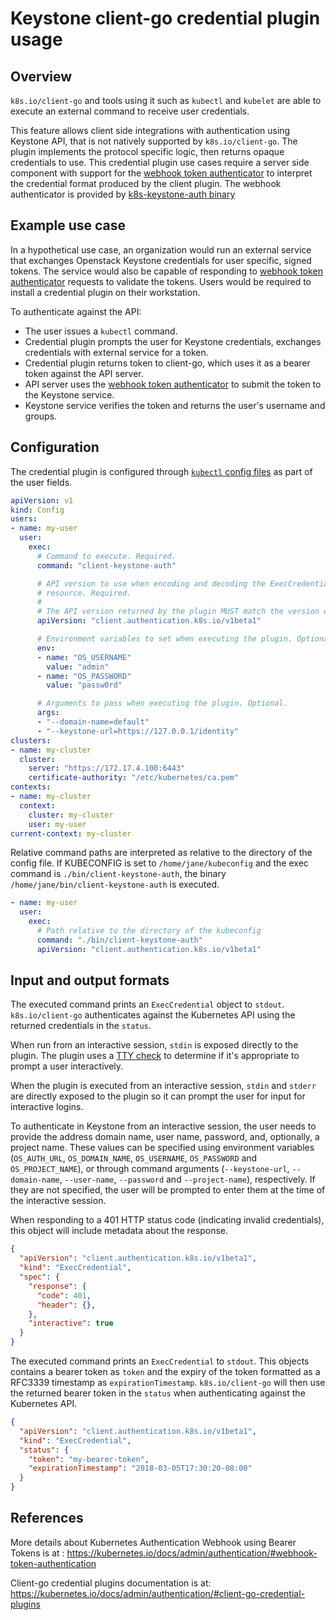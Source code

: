# Keystone client-go credential plugin usage

## Overview

`k8s.io/client-go` and tools using it such as `kubectl` and `kubelet` are able to execute an
external command to receive user credentials.

This feature allows client side integrations with authentication using Keystone API, that is
not natively supported by `k8s.io/client-go`. The plugin implements the protocol specific logic,
then returns opaque credentials to use. This credential plugin use cases require a server side
component with support for the [webhook token authenticator](https://kubernetes.io/docs/admin/authentication/#webhook-token-authentication)
to interpret the credential format produced by the client plugin. The webhook authenticator is
provided by [k8s-keystone-auth binary](https://github.com/kubernetes/cloud-provider-openstack/blob/master/docs/using-keystone-webhook-authenticator-and-authorizer.md)

## Example use case

In a hypothetical use case, an organization would run an external service that exchanges Openstack Keystone
credentials for user specific, signed tokens. The service would also be capable of responding to [webhook token
authenticator](https://kubernetes.io/docs/admin/authentication/#webhook-token-authentication) requests to
validate the tokens. Users would be required to install a credential plugin on their workstation.

To authenticate against the API:

* The user issues a `kubectl` command.
* Credential plugin prompts the user for Keystone credentials, exchanges credentials with external service for a token.
* Credential plugin returns token to client-go, which uses it as a bearer token against the API server.
* API server uses the [webhook token authenticator](https://kubernetes.io/docs/admin/authentication/#webhook-token-authentication)
  to submit the token to the Keystone service.
* Keystone service verifies the token and returns the user's username and groups.

## Configuration

The credential plugin is configured through [`kubectl` config files](https://kubernetes.io/docs/tasks/access-application-cluster/configure-access-multiple-clusters/)
as part of the user fields.

```yaml
apiVersion: v1
kind: Config
users:
- name: my-user
  user:
    exec:
      # Command to execute. Required.
      command: "client-keystone-auth"

      # API version to use when encoding and decoding the ExecCredentials
      # resource. Required.
      #
      # The API version returned by the plugin MUST match the version encoded.
      apiVersion: "client.authentication.k8s.io/v1beta1"

      # Environment variables to set when executing the plugin. Optional.
      env:
      - name: "OS_USERNAME"
        value: "admin"
      - name: "OS_PASSWORD"
        value: "passw0rd"

      # Arguments to pass when executing the plugin. Optional.
      args:
      - "--domain-name=default"
      - "--keystone-url=https://127.0.0.1/identity"
clusters:
- name: my-cluster
  cluster:
    server: "https://172.17.4.100:6443"
    certificate-authority: "/etc/kubernetes/ca.pem"
contexts:
- name: my-cluster
  context:
    cluster: my-cluster
    user: my-user
current-context: my-cluster
```

Relative command paths are interpreted as relative to the directory of the config file. If
KUBECONFIG is set to `/home/jane/kubeconfig` and the exec command is `./bin/client-keystone-auth`,
the binary `/home/jane/bin/client-keystone-auth` is executed.

```yaml
- name: my-user
  user:
    exec:
      # Path relative to the directory of the kubeconfig
      command: "./bin/client-keystone-auth"
      apiVersion: "client.authentication.k8s.io/v1beta1"
```

## Input and output formats

The executed command prints an `ExecCredential` object to `stdout`. `k8s.io/client-go`
authenticates against the Kubernetes API using the returned credentials in the `status`.

When run from an interactive session, `stdin` is exposed directly to the plugin. The plugin uses a
[TTY check](https://godoc.org/golang.org/x/crypto/ssh/terminal#IsTerminal) to determine if it's
appropriate to prompt a user interactively.

When the plugin is executed from an interactive session, `stdin` and `stderr` are directly
exposed to the plugin so it can prompt the user for input for interactive logins.

To authenticate in Keystone from an interactive session, the user needs to provide the address
domain name, user name, password, and, optionally, a project name. These values can be specified
using environment variables
(`OS_AUTH_URL`, `OS_DOMAIN_NAME`, `OS_USERNAME`, `OS_PASSWORD` and `OS_PROJECT_NAME`), or through command
arguments
(`--keystone-url`, `--domain-name`, `--user-name`, `--password` and `--project-name`), respectively.
If they are not specified, the user will be prompted to enter them at the time of the interactive
session.

When responding to a 401 HTTP status code (indicating invalid credentials), this object will
include metadata about the response.

```json
{
  "apiVersion": "client.authentication.k8s.io/v1beta1",
  "kind": "ExecCredential",
  "spec": {
    "response": {
      "code": 401,
      "header": {},
    },
    "interactive": true
  }
}
```

The executed command prints an `ExecCredential` to `stdout`. This objects contains a bearer
token as `token` and the expiry of the token formatted as a RFC3339 timestamp as `expirationTimestamp`.
`k8s.io/client-go` will then use the returned bearer token in the `status` when authenticating against the
Kubernetes API.

```json
{
  "apiVersion": "client.authentication.k8s.io/v1beta1",
  "kind": "ExecCredential",
  "status": {
    "token": "my-bearer-token",
    "expirationTimestamp": "2018-03-05T17:30:20-08:00"
  }
}
```

## References

More details about Kubernetes Authentication Webhook using Bearer Tokens is at :
https://kubernetes.io/docs/admin/authentication/#webhook-token-authentication

Client-go credential plugins documentation is at:
https://kubernetes.io/docs/admin/authentication/#client-go-credential-plugins
